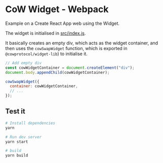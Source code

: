 # CoW Widget - Webpack

Example on a Create React App web using the Widget.

The widget is initialised in [src/index.js](src/index.js).

It basically creates an empty div, which acts as the widget container, and then uses the `cowSwapWidget` function, which is exported in `@cowprotocol/widget-lib`) to initialise it.

```js
// Add empty div
const cowWidgetContainer = document.createElement("div");
document.body.appendChild(cowWidgetContainer);

cowSwapWidget({
  container: cowWidgetContainer,
  // ...
});
```

## Test it

```bash
# Install dependencies
yarn

# Run dev server
yarn start

# build
yarn build
```
